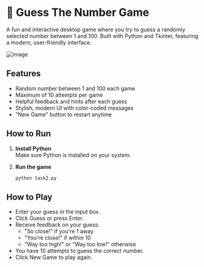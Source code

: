 # 🎯 Guess The Number Game

A fun and interactive desktop game where you try to guess a randomly selected number between 1 and 100. Built with Python and Tkinter, featuring a modern, user-friendly interface.

![image](https://github.com/user-attachments/assets/9a83dca4-54e8-438e-8635-420f42110e2d)


## Features

- Random number between 1 and 100 each game
- Maximum of 10 attempts per game
- Helpful feedback and hints after each guess
- Stylish, modern UI with color-coded messages
- "New Game" button to restart anytime

## How to Run

1. **Install Python**  
   Make sure Python is installed on your system.

2. **Run the game**
   ```bash
   python task2.py

## How to Play
- Enter your guess in the input box.
- Click Guess or press Enter.
- Receive feedback on your guess:
  - "So close!" if you're 1 away
  - "You're close!" if within 10
  - "Way too high!" or "Way too low!" otherwise
- You have 10 attempts to guess the correct number.
- Click New Game to play again.
